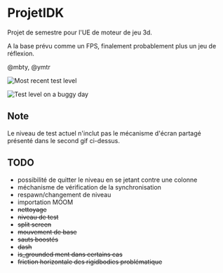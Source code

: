 # ProjetIDK

Projet de semestre pour l'UE de moteur de jeu 3d.

A la base prévu comme un FPS, finalement probablement plus un jeu de réflexion.

@mbty, @ymtr

![Most recent test level](https://i.imgur.com/TekOnFR.gif)


![Test level on a buggy day](https://i.imgur.com/TekOnFR.gif)

## Note

Le niveau de test actuel n'inclut pas le mécanisme d'écran partagé présenté dans le second gif ci-dessus. 

## TODO
- possibilité de quitter le niveau en se jetant contre une colonne
- méchanisme de vérification de la synchronisation
- respawn/changement de niveau
- importation MOOM
- ~~nettoyage~~
- ~~niveau de test~~
- ~~split screen~~
- ~~mouvement de base~~
- ~~sauts boostés~~
- ~~dash~~
- ~~is_grounded ment dans certains cas~~
- ~~friction horizontale des rigidbodies problématique~~
